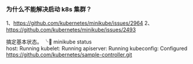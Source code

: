 ### 为什么不能解决启动 k8s 集群？

1、https://github.com/kubernetes/minikube/issues/2964
2、https://github.com/kubernetes/minikube/issues/2493

搞定基本状态。 
╰ minikube status                                                                                                            
host: Running
kubelet: Running
apiserver: Running
kubeconfig: Configured
https://github.com/kubernetes/sample-controller.git

